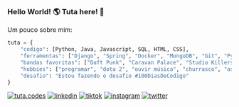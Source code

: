 ### Hello World! 🌎 Tuta here! 👋


Um pouco sobre mim:
```python
tuta = {
    "codigo": [Python, Java, Javascript, SQL, HTML, CSS],
    "ferramentas": ["Django", "Spring", "Docker", "MongoDB", "Git", "PyQt"],
    "bandas favoritas": ["Daft Punk", "Caravan Palace", "Studio Killers", "Clean Bandit"],
    "hobbies": ["programar", "dota 2", "ouvir música", "churrasco", "assistir o piratinha que estica"],
    "desafio": "Estou fazendo o desafio #100DiasDeCodigo"
}
```

[![tuta.codes](https://img.shields.io/badge/website-000000?style=for-the-badge&logo=About.me&logoColor=white)](https://www.tuta.codes)
[![linkedin](https://img.shields.io/badge/LinkedIn-0A66C2?style=for-the-badge&logo=linkedin&logoColor=white)](https://www.linkedin.com/in/arthur-h-r-sanches/)
[![tiktok](https://img.shields.io/badge/TikTok-000000?style=for-the-badge&logo=tiktok&logoColor=white)](https://tiktok.com/@tuta.codes)
[![instagram](https://img.shields.io/badge/Instagram-E4405F?style=for-the-badge&logo=instagram&logoColor=white)](https://www.instagram.com/tuta.codes/)
[![twitter](https://img.shields.io/badge/Twitter-1DA1F2?style=for-the-badge&logo=twitter&logoColor=white)](https://twitter.com/tutacodes)
